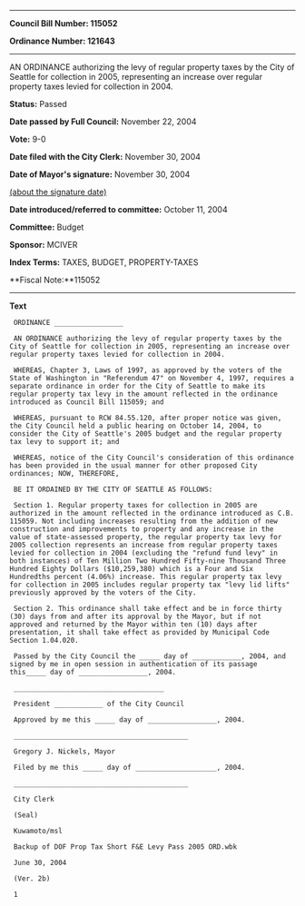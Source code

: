 

********

**Council Bill Number: 115052**
   
**Ordinance Number: 121643**
********

 AN ORDINANCE authorizing the levy of regular property taxes by the City of Seattle for collection in 2005, representing an increase over regular property taxes levied for collection in 2004.

**Status:** Passed
   
**Date passed by Full Council:** November 22, 2004
   
**Vote:** 9-0
   
**Date filed with the City Clerk:** November 30, 2004
   
**Date of Mayor's signature:** November 30, 2004
   
[(about the signature date)](/~public/approvaldate.htm)
   
   
   
**Date introduced/referred to committee:** October 11, 2004
   
**Committee:** Budget
   
**Sponsor:** MCIVER
   
   
**Index Terms:** TAXES, BUDGET, PROPERTY-TAXES

**Fiscal Note:**115052

********

**Text**
   
```
 ORDINANCE _________________

 AN ORDINANCE authorizing the levy of regular property taxes by the City of Seattle for collection in 2005, representing an increase over regular property taxes levied for collection in 2004.

 WHEREAS, Chapter 3, Laws of 1997, as approved by the voters of the State of Washington in "Referendum 47" on November 4, 1997, requires a separate ordinance in order for the City of Seattle to make its regular property tax levy in the amount reflected in the ordinance introduced as Council Bill 115059; and

 WHEREAS, pursuant to RCW 84.55.120, after proper notice was given, the City Council held a public hearing on October 14, 2004, to consider the City of Seattle's 2005 budget and the regular property tax levy to support it; and

 WHEREAS, notice of the City Council's consideration of this ordinance has been provided in the usual manner for other proposed City ordinances; NOW, THEREFORE,

 BE IT ORDAINED BY THE CITY OF SEATTLE AS FOLLOWS:

 Section 1. Regular property taxes for collection in 2005 are authorized in the amount reflected in the ordinance introduced as C.B. 115059. Not including increases resulting from the addition of new construction and improvements to property and any increase in the value of state-assessed property, the regular property tax levy for 2005 collection represents an increase from regular property taxes levied for collection in 2004 (excluding the "refund fund levy" in both instances) of Ten Million Two Hundred Fifty-nine Thousand Three Hundred Eighty Dollars ($10,259,380) which is a Four and Six Hundredths percent (4.06%) increase. This regular property tax levy for collection in 2005 includes regular property tax "levy lid lifts" previously approved by the voters of the City.

 Section 2. This ordinance shall take effect and be in force thirty (30) days from and after its approval by the Mayor, but if not approved and returned by the Mayor within ten (10) days after presentation, it shall take effect as provided by Municipal Code Section 1.04.020.

 Passed by the City Council the _____ day of ____________, 2004, and signed by me in open session in authentication of its passage this_____ day of _________________, 2004.

 _____________________________________

 President ____________ of the City Council

 Approved by me this _____ day of _________________, 2004.

 ___________________________________________

 Gregory J. Nickels, Mayor

 Filed by me this _____ day of ____________________, 2004.

 ___________________________________________

 City Clerk

 (Seal)

 Kuwamoto/msl

 Backup of DOF Prop Tax Short F&E Levy Pass 2005 ORD.wbk

 June 30, 2004

 (Ver. 2b)

 1

```
